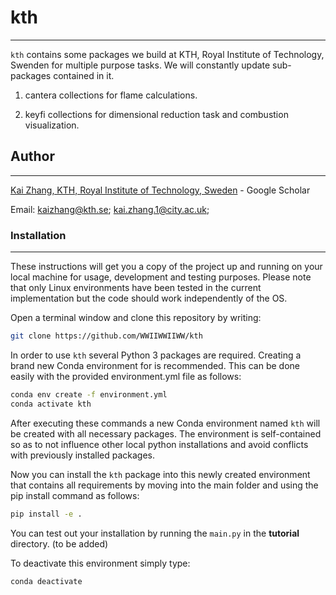 # kth
------------
``kth`` contains some packages we build at KTH, Royal Institute of Technology, Swenden for multiple purpose tasks. We will constantly update sub-packages contained in it.

1. cantera collections for flame calculations.

2. keyfi collections for dimensional reduction task and combustion visualization.

## Author
------------
[Kai Zhang, KTH, Royal Institute of Technology, Sweden](https://scholar.google.com/citations?user=lfUyemMAAAAJ&hl=en) - Google Scholar

Email: kaizhang@kth.se; kai.zhang.1@city.ac.uk;

### Installation
------------
These instructions will get you a copy of the project up and running on your local machine for usage, development and testing purposes. Please note that only Linux environments have been tested in the current implementation but the code should work independently of the OS.

Open a terminal window and clone this repository by writing:
```bash
git clone https://github.com/WWIIWWIIWW/kth
```
In order to use ``kth`` several Python 3 packages are required. Creating a brand new Conda environment for is recommended. This can be done easily with the provided environment.yml file as follows:
```bash
conda env create -f environment.yml
conda activate kth
```
After executing these commands a new Conda environment named ``kth`` will be created with all necessary packages. The environment is self-contained so as to not influence other local python installations and avoid conflicts with previously installed packages.

Now you can install the ``kth`` package into this newly created environment that contains all requirements by moving into the main folder and using the pip install command as follows:
```bash
pip install -e .
```
You can test out your installation by running the ``main.py`` in the **tutorial** directory. (to be added)

To deactivate this environment simply type:

``conda deactivate``
